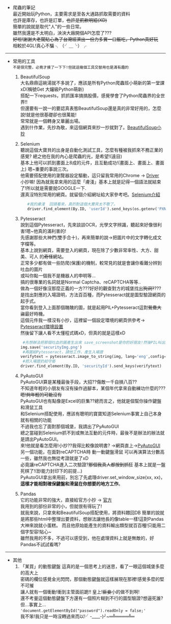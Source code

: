 * 爬蟲的筆記  
最近開始玩Python，主要需求是至各大通路抓取需要的資料  
也許是庫存，也許是訂單，~~也許是罰款明細(XD)~~  
簡單的說就是取代"人"的一些日常。  
雖然我還是不太明白，泱泱大廠開個API怎麼了???   
~~好啦!謝謝大老闆貼心為了台灣經濟出一份力多賞一口飯吃，Python真好玩~~  
相較於4GL!真心不騙 ╮（╯＿╰）╭
---
* 常用的工具  
`不是很完整，必竟才摸了一下下!但就這幾個工具交替用也是滿有趣的`   
  1. BeautifulSoup  
  大名鼎鼎這碗湯就不多說了，應該是所有Python爬蟲班小萌新的第一堂課xD(稱號Get 大嬸級Python萌新)  
  搭配一下requests，抓抓匯率搞搞股價，感覺學會了Python爬蟲界的全世界!!  
  但還要有一說一的要認真表態BeautifulSoup還是真的非常好用的，怎麼說!就是他很基礎卻也很萬能!  
  常常就是一個轉身又華麗出場。  
  遇到什作業，先抄為敬，來這個網頁來抄一抄就對了。[BeautifulSoup小抄](https://beautifulsoup.readthedocs.io/zh_CN/v4.4.0/ "游標顯示")  

  2. Selenium  
     聽說這個大寶貝的出身是自動化測試工具，怎麼有種被我抓來不務正業的感覺?
     總之他在我的內心是爬蟲的光，是希望!(遠目)  
     基本上他可以抓到畫面上8成的元件，且互動成功!(畫面上、畫面上、畫面上) 嗯~重要的事說三次。  
     他需要搭配使用的瀏覽器設定驅動，這只留我常用的Chrome → [Driver](https://chromedriver.chromium.org/downloads)  
     小抄嘛! 因為就我拿來用的這麼「膚淺」基本上就是記得一個語法就結束了!所以就是需要就GOOGLE一下.  
     還真沒特別常用的網頁。就留個介紹網址給大家參考吧。[Selenium介紹](https://www.selenium.dev/)  
    
     ```Python
        #我的膚淺  回頭看來，真的對這個大寶貝太不敬了。
        driver.find_element(By.ID, 'userId').send_keys(os.getenv('PXNAME'))
     ```
       
  4. Pytesseract  
     說到這個Pytesseract，先來談談OCR，光學文字辨識，聽起來好像很利害!嗯~他真的滿利害的!  
     先感謝那些大神們(雙手合十)，再來簡單的說→把圖片中的文字轉化成文字檔等。  
     基本上說到網頁，需要登入的網頁，現在除了少數非常率性、大方、甜美、可人 的~~奇怪~~網站。  
     正常多少都有做一些防爬(保護)的機制，較常見的就是會讓你看難分辨到吐血的圖片  
     或叫你點一個我不是機器人的申明等...  
     搞的很專業的名詞就是Normal Captcha、reCAPTCHA等等..  
     做為一個好像沒那麼正義的一方???好好的觀查對方的城堡找出~~狗洞?~~???  
     是找出對應的入場證明，方法百百種，而Pytesseract就是圖型驗證網頁的起手式。  
     當你看到登入上面那個醜醜的圖，就是起用PIL+Pytesseract這對~~鴛鴦大盜~~最好時機。  
     這個元件我一樣沒有小抄，這裡留一個設定環境的網頁供參考→ [Pytesseract環境設置](https://lufor129.medium.com/pytesseract-%E8%BE%A8%E8%AD%98%E5%9C%96%E7%89%87%E4%B8%AD%E7%9A%84%E6%96%87%E5%AD%97-b1024f678fac "游標顯示")  
     然後留下讓人看不太懂程式碼xD，但真的就是這樣xD   
     ```Python
      #先想辦法把那個吐血的圖產生出來 save_screenshot是你的好朋友!然後PIL叫出來助陣
     img.save('securityImg.png')
      #再圖給Pytesseract，請他工作，產生入場證
     verifytext = pytesseract.image_to_string(img, lang='eng',config='--psm 10 --oem 3 -c tessedit_char_whitelist=0123456789')
      #把入場證扔給守衛
     driver.find_element(By.ID, 'securityId').send_keys(verifytext)
     ```
       
  6. PyAutoGUI  
     PyAutoGUI算是某種最後手段，大招??傷敵一千自損八百??  
     不知道年輕的小朋友有沒有操作過腳本，某個年代拿來自動練功什麼的???~~嗯!夠年輕的可能沒有~~  
     PyAutoGUI也有點像是Excel的巨集??總而言之，他就是個幫你操作鍵盤和滑鼠工具  
     和Selenium搭配使用，應該有聰明的寶寶知道Selenium事實上自己本身就有相關的功能  
     不過我也忘了面對那個城堡，我請出了PyAutoGUI  
     總之當碰到Selenium抓不到或無法互動的元件時，最後不是辦法的辦法就是請出PyAutoGUI。  
     來!他就是看怎麼用!小抄??我得比較像說明書? →網頁直上→[PyAutoGUI](https://pyautogui.readthedocs.io/en/latest/index.html "游標顯示")  
     另一個功能，在面對reCAPTCHA時 動一動鍵盤滑鼠 可以再演算法分數高一些，雖然我也無從考證就是了xD  
     必竟讓reCAPTCHA進入二次驗證?~~那個我真人都按到抓狂~~ 基本上就是一盤死棋了!(鈔能力封印下的前提...)  
     PyAutoGUI拿出來用前，別忘了先處理driver.set_window_size(xx, xx)，**這樣才能相對確保鍵盤和滑鼠在你想要的地方工作**。
    
  7. Pandas  
     它的功能非常的強大，直接給官方小抄 → [官方](https://pandas.pydata.org/docs/user_guide/index.html#user-guide "游標顯示")  
     我用到的部份非常的小，但就很有得玩了!  
     就我來說，只拿來和BeautifulSoup搭配使用，將資料餵回DB
     簡單的說就是將那些html中整理出要資料，想辦法讓他長的像table一樣!這對Pandas大神來說就小蛋糕。
     而且他原始能產生的資料輸出類型就百百種!只能用二個字型容!貼心~  
     雖然我用的不多，不過可以感受到，他在處理資料上就是無敵的，好Pandas不試試看嗎?  
     
     
      

   
---
     

* 其他
  1. 「某買」的動態鍵盤
     這真的是一個思考上的迷思，看了一眼這個城堡多麼的高大上  
     密碼的欄位感覺金光閃閃，那個動態鍵盤就這樣展現在那裡!感覺多麼的堅不可摧  
     讓人就有一個衝動!衝到主管面前跪!! 皇上!~~臣妾~~小的做不到啊!    
     還不考量這個動態鍵盤下方還有一個照片糊到不行的圖型驗證?想逼死誰?  
     但...事實上...  
     `'document.getElementById("password").readOnly = false;'`  
     我不笨!我只是一時沒轉過來而以!╯-____-)╯~═╩════╩═
     
       
     
     
     
     
     
     
 

  
  

